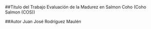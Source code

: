 ##Titulo del Trabajo
Evaluación de la Madurez en Salmon Coho (Coho Salmon (COS))

##Autor
Juan José Rodríguez Maulén